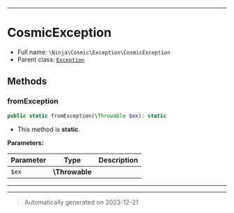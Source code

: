 ***

# CosmicException





* Full name: `\Ninja\Cosmic\Exception\CosmicException`
* Parent class: [`Exception`](../../../Exception.md)




## Methods


### fromException



```php
public static fromException(\Throwable $ex): static
```



* This method is **static**.




**Parameters:**

| Parameter | Type | Description |
|-----------|------|-------------|
| `$ex` | **\Throwable** |  |





***


***
> Automatically generated on 2023-12-21
